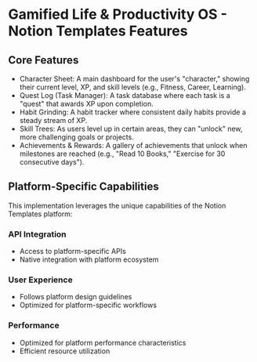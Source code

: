 # Gamified Life & Productivity OS - Notion Templates Features

## Core Features
- Character Sheet: A main dashboard for the user's "character," showing their current level, XP, and skill levels (e.g., Fitness, Career, Learning).
- Quest Log (Task Manager): A task database where each task is a "quest" that awards XP upon completion.
- Habit Grinding: A habit tracker where consistent daily habits provide a steady stream of XP.
- Skill Trees: As users level up in certain areas, they can "unlock" new, more challenging goals or projects.
- Achievements & Rewards: A gallery of achievements that unlock when milestones are reached (e.g., "Read 10 Books," "Exercise for 30 consecutive days").

## Platform-Specific Capabilities
This implementation leverages the unique capabilities of the Notion Templates platform:

### API Integration
- Access to platform-specific APIs
- Native integration with platform ecosystem

### User Experience
- Follows platform design guidelines
- Optimized for platform-specific workflows

### Performance
- Optimized for platform performance characteristics
- Efficient resource utilization
